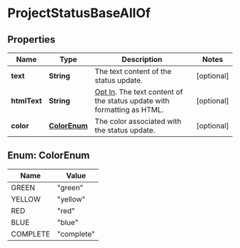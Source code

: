 

# ProjectStatusBaseAllOf


## Properties

| Name | Type | Description | Notes |
|------------ | ------------- | ------------- | -------------|
|**text** | **String** | The text content of the status update. |  [optional] |
|**htmlText** | **String** | [Opt In](https://developers.asana.com/reference/rest-api-reference). The text content of the status update with formatting as HTML. |  [optional] |
|**color** | [**ColorEnum**](#ColorEnum) | The color associated with the status update. |  [optional] |



## Enum: ColorEnum

| Name | Value |
|---- | -----|
| GREEN | &quot;green&quot; |
| YELLOW | &quot;yellow&quot; |
| RED | &quot;red&quot; |
| BLUE | &quot;blue&quot; |
| COMPLETE | &quot;complete&quot; |



